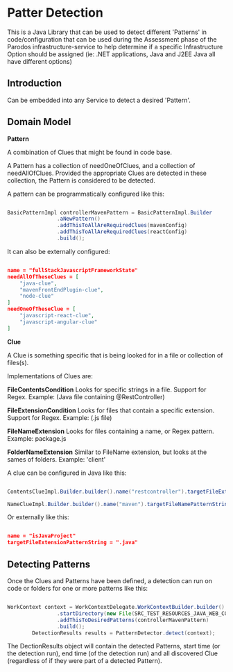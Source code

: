 # Patter Detection

This is a Java Library that can be used to detect different 'Patterns' in code/configuration that can be used during the Assessment phase of the Parodos infrastructure-service to help determine if a specific Infrastructure Option should be assigned (ie: .NET applications, Java and J2EE Java all have different options)

## Introduction

Can be embedded into any Service to detect a desired 'Pattern'.

## Domain Model

**Pattern**

A combination of Clues that might be found in code base.

A Pattern has a collection of needOneOfClues, and a collection of needAllOfClues. Provided the appropriate Clues are detected in these collection, the Pattern is considered to be detected.

A pattern can be programmatically configured like this:

```java

BasicPatternImpl controllerMavenPattern = BasicPatternImpl.Builder
				.aNewPattern()
				.addThisToAllAreRequiredClues(mavenConfig)
				.addThisToAllAreRequiredClues(reactConfig)
				.build();

```

It can also be externally configured:

```json

name = "fullStackJavascriptFrameworkState"
needAllOfTheseClues = [
	"java-clue",
	"mavenFrontEndPlugin-clue",
	"node-clue"
]
needOneOfTheseClue = [
	"javascript-react-clue",
	"javascript-angular-clue"
]


```

**Clue**

A Clue is something specific that is being looked for in a file or collection of files(s).

Implementations of Clues are:

**FileContentsCondition** Looks for specific strings in a file. Support for Regex. Example: (Java file containing @RestController)

**FileExtensionCondition** Looks for files that contain a specific extension. Support for Regex. Example: (.js file)

**FileNameExtension** Looks for files containing a name, or Regex pattern. Example: package.js

**FolderNameExtension** Similar to FileName extension, but looks at the sames of folders. Example: 'client'

A clue can be configured in Java like this:

```java

ContentsClueImpl.Builder.builder().name("restcontroller").targetFileExtensionPatternString(".java").targetContentPatternString("@RestController").build();

NameClueImpl.Builder.builder().name("maven").targetFileNamePatternString("pom.xml").build();

```

Or externally like this:

```json

name = "isJavaProject"
targetFileExtensionPatternString = ".java"

```


## Detecting Patterns

Once the Clues and Patterns have been defined, a detection can run on code or folders for one or more patterns like this:

```java

WorkContext context = WorkContextDelegate.WorkContextBuilder.builder()
				.startDirectory(new File(SRC_TEST_RESOURCES_JAVA_WEB_CONTROLLER_CLUE).getAbsolutePath())
				.addThisToDesiredPatterns(controllerMavenPattern)
				.build();
		DetectionResults results = PatternDetector.detect(context);

```

The DectionResults object will contain the detected Patterns, start time (or the detection run), end time (of the detection run) and all discovered Clue (regardless of if they were part of a detected Pattern).


